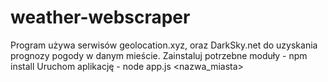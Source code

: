 # weather-webscraper
Program używa serwisów geolocation.xyz, oraz DarkSky.net do uzyskania prognozy pogody w danym mieście.
Zainstaluj potrzebne moduły - npm install
Uruchom aplikację - node app.js <nazwa_miasta>
